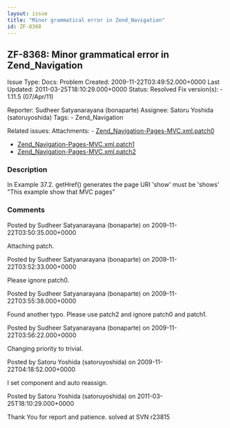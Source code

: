 ```yaml
---
layout: issue
title: "Minor grammatical error in Zend_Navigation"
id: ZF-8368
---
```


ZF-8368: Minor grammatical error in Zend\_Navigation
----------------------------------------------------

 Issue Type: Docs: Problem Created: 2009-11-22T03:49:52.000+0000 Last Updated: 2011-03-25T18:10:29.000+0000 Status: Resolved Fix version(s): - 1.11.5 (07/Apr/11)
 
 Reporter:  Sudheer Satyanarayana (bonaparte)  Assignee:  Satoru Yoshida (satoruyoshida)  Tags: - Zend\_Navigation
 
 Related issues: 
 Attachments: - [Zend\_Navigation-Pages-MVC.xml.patch0](/issues/secure/attachment/12416/Zend_Navigation-Pages-MVC.xml.patch0)
- [Zend\_Navigation-Pages-MVC.xml.patch1](/issues/secure/attachment/12417/Zend_Navigation-Pages-MVC.xml.patch1)
- [Zend\_Navigation-Pages-MVC.xml.patch2](/issues/secure/attachment/12418/Zend_Navigation-Pages-MVC.xml.patch2)
 
### Description

In Example 37.2. getHref() generates the page URI 'show' must be 'shows' "This example show that MVC pages"

 

 

### Comments

Posted by Sudheer Satyanarayana (bonaparte) on 2009-11-22T03:50:35.000+0000

Attaching patch.

 

 

Posted by Sudheer Satyanarayana (bonaparte) on 2009-11-22T03:52:33.000+0000

Please ignore patch0.

 

 

Posted by Sudheer Satyanarayana (bonaparte) on 2009-11-22T03:55:38.000+0000

Found another typo. Please use patch2 and ignore patch0 and patch1.

 

 

Posted by Sudheer Satyanarayana (bonaparte) on 2009-11-22T03:56:22.000+0000

Changing priority to trivial.

 

 

Posted by Satoru Yoshida (satoruyoshida) on 2009-11-22T04:18:52.000+0000

I set component and auto reassign.

 

 

Posted by Satoru Yoshida (satoruyoshida) on 2011-03-25T18:10:29.000+0000

Thank You for report and patience. solved at SVN r23815

 

 